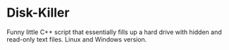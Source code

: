 # Disk-Killer
Funny little C++ script that essentially fills up a hard drive with hidden and read-only text files. Linux and Windows version.
